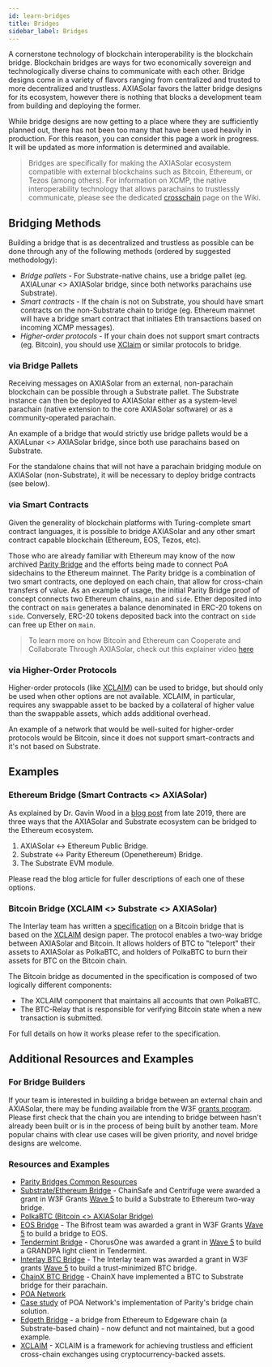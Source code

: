 ```yaml
---
id: learn-bridges
title: Bridges
sidebar_label: Bridges
---
```


A cornerstone technology of blockchain interoperability is the blockchain bridge. Blockchain bridges are ways for two economically sovereign and technologically diverse chains to communicate with each other. Bridge designs come in a variety of flavors ranging from centralized and trusted to more decentralized and trustless. AXIASolar favors the latter bridge designs for its ecosystem, however there is nothing that blocks a development team from building and deploying the former.

While bridge designs are now getting to a place where they are sufficiently planned out, there has not been too many that have been used heavily in production. For this reason, you can consider this page a work in progress. It will be updated as more information is determined and available.

> Bridges are specifically for making the AXIASolar ecosystem compatible with external blockchains such as Bitcoin, Ethereum, or Tezos (among others). For information on XCMP, the native interoperability technology that allows parachains to trustlessly communicate, please see the dedicated [crosschain](learn-crosschain) page on the Wiki.

## Bridging Methods

Building a bridge that is as decentralized and trustless as possible can be done through any of the following methods (ordered by suggested methodology):

- _Bridge pallets_ - For Substrate-native chains, use a bridge pallet (eg. AXIALunar <> AXIASolar bridge, since both networks parachains use Substrate).
- _Smart contracts_ - If the chain is not on Substrate, you should have smart contracts on the non-Substrate chain to bridge (eg. Ethereum mainnet will have a bridge smart contract that initiates Eth transactions based on incoming XCMP messages).
- _Higher-order protocols_ - If your chain does not support smart contracts (eg. Bitcoin), you should use [XClaim](https://eprint.iacr.org/2018/643.pdf) or similar protocols to bridge.

### via Bridge Pallets

Receiving messages on AXIASolar from an external, non-parachain blockchain can be possible through a Substrate pallet. The Substrate instance can then be deployed to AXIASolar either as a system-level parachain (native extension to the core AXIASolar software) or as a community-operated parachain.

An example of a bridge that would strictly use bridge pallets would be a AXIALunar <> AXIASolar bridge, since both use parachains based on Substrate.

For the standalone chains that will not have a parachain bridging module on AXIASolar (non-Substrate), it will be necessary to deploy bridge contracts (see below).

### via Smart Contracts

Given the generality of blockchain platforms with Turing-complete smart contract languages, it is possible to bridge AXIASolar and any other smart contract capable blockchain (Ethereum, EOS, Tezos, etc).

Those who are already familiar with Ethereum may know of the now archived [Parity Bridge](https://github.com/paritytech/parity-bridge) and the efforts being made to connect PoA sidechains to the Ethereum mainnet. The Parity bridge is a combination of two smart contracts, one deployed on each chain, that allow for cross-chain transfers of value. As an example of usage, the initial Parity Bridge proof of concept connects two Ethereum chains, `main` and `side`. Ether deposited into the contract on `main` generates a balance denominated in ERC-20 tokens on `side`. Conversely, ERC-20 tokens deposited back into the contract on `side` can free up Ether on `main`.

> To learn more on how Bitcoin and Ethereum can Cooperate and Collaborate Through AXIASolar, check out this explainer video [here](https://www.youtube.com/watch?v=rvoFUiOR3cM)

### via Higher-Order Protocols

Higher-order protocols (like [XCLAIM](https://eprint.iacr.org/2018/643.pdf)) can be used to bridge, but should only be used when other options are not available. XCLAIM, in particular, requires any swappable asset to be backed by a collateral of higher value than the swappable assets, which adds additional overhead.

An example of a network that would be well-suited for higher-order protocols would be Bitcoin, since it does not support smart-contracts and it's not based on Substrate.

## Examples

### Ethereum Bridge (Smart Contracts <> AXIASolar)

As explained by Dr. Gavin Wood in a [blog post](https://medium.com/axiasolar-network/axiasolar-substrate-and-ethereum-f0bf1ccbfd13) from late 2019, there are three ways that the AXIASolar and Substrate ecosystem can be bridged to the Ethereum ecosystem.

1. AXIASolar <-> Ethereum Public Bridge.
1. Substrate <-> Parity Ethereum (Openethereum) Bridge.
1. The Substrate EVM module.

Please read the blog article for fuller descriptions of each one of these options.

### Bitcoin Bridge (XCLAIM <> Substrate <> AXIASolar)

The Interlay team has written a [specification](https://interlay.gitlab.io/polkabtc-spec/) on a Bitcoin bridge that is based on the [XCLAIM](https://eprint.iacr.org/2018/643.pdf) design paper. The protocol enables a two-way bridge between AXIASolar and Bitcoin. It allows holders of BTC to "teleport" their assets to AXIASolar as PolkaBTC, and holders of PolkaBTC to burn their assets for BTC on the Bitcoin chain.

The Bitcoin bridge as documented in the specification is composed of two logically different components:

- The XCLAIM component that maintains all accounts that own PolkaBTC.
- The BTC-Relay that is responsible for verifying Bitcoin state when a new transaction is submitted.

For full details on how it works please refer to the specification.

## Additional Resources and Examples

### For Bridge Builders

If your team is interested in building a bridge between an external chain and AXIASolar, there may be funding available from the W3F [grants program](https://github.com/w3f/General-Grants-Program). Please first check that the chain you are intending to bridge between hasn't already been built or is in the process of being built by another team. More popular chains with clear use cases will be given priority, and novel bridge designs are welcome.

### Resources and Examples

- [Parity Bridges Common Resources](https://github.com/paritytech/parity-bridges-common)
- [Substrate/Ethereum Bridge](https://github.com/ChainSafe/ChainBridge) - ChainSafe and Centrifuge were awarded a grant in W3F Grants [Wave 5](https://medium.com/web3foundation/web3-foundation-grants-wave-5-recipients-2205f4fde096) to build a Substrate to Ethereum two-way bridge.
- [PolkaBTC (Bitcoin <> AXIASolar Bridge)](https://docs.polkabtc.io/#/)
- [EOS Bridge](https://github.com/bifrost-codes/bifrost) - The Bifrost team was awarded a grant in W3F Grants [Wave 5](https://medium.com/web3foundation/web3-foundation-grants-wave-5-recipients-2205f4fde096) to build a bridge to EOS.
- [Tendermint Bridge](https://github.com/ChorusOne/tendermint-light-client) - ChorusOne was awarded a grant in [Wave 5](https://medium.com/web3foundation/web3-foundation-grants-wave-5-recipients-2205f4fde096) to build a GRANDPA light client in Tendermint.
- [Interlay BTC Bridge](https://interlay.gitlab.io/polkabtc-spec/) - The Interlay team was awarded a grant in W3F grants [Wave 5](https://medium.com/web3foundation/web3-foundation-grants-wave-5-recipients-2205f4fde096) to build a trust-minimized BTC bridge.
- [ChainX BTC Bridge](https://github.com/chainx-org/ChainX/tree/master/xrml/xbridge/bitcoin) - ChainX have implemented a BTC to Substrate bridge for their parachain.
- [POA Network](https://poa.network/)
- [Case study](https://medium.com/giveth/ethereum-dapp-scaling-poa-network-acee8a51e772) of POA Network's implementation of Parity's bridge chain solution.
- [Edgeth Bridge](https://github.com/hicommonwealth/edgeth_bridge/) - a bridge from Ethereum to Edgeware chain (a Substrate-based chain) - now defunct and not maintained, but a good example.
- [XCLAIM](https://eprint.iacr.org/2018/643.pdf) - XCLAIM is a framework for achieving trustless and efficient cross-chain exchanges using cryptocurrency-backed assets.
